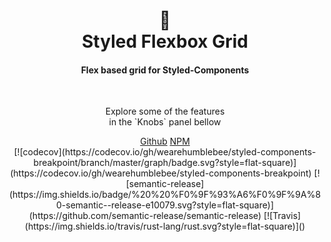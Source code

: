<header class="hero">
  <div class="hello">
    <h1>
      <span class="logo">🍱</span><br />
      Styled Flexbox Grid
    </h1>
    <h4>
      Flex based grid for Styled-Components
    </h4>
    <br />
    <p>
      Explore some of the features <br/> in the `Knobs` panel bellow
    </p>
    <div class="button-group">
      <a target="_blank" class="button" href="https://github.com/johnnyBira/styled-flexbox-grid">Github</a>
      <a target="_blank" class="button" href="https://www.npmjs.com/package/styled-flexbox-grid">NPM</a>
    </div>
    [![codecov](https://codecov.io/gh/wearehumblebee/styled-components-breakpoint/branch/master/graph/badge.svg?style=flat-square)](https://codecov.io/gh/wearehumblebee/styled-components-breakpoint)
    [![semantic-release](https://img.shields.io/badge/%20%20%F0%9F%93%A6%F0%9F%9A%80-semantic--release-e10079.svg?style=flat-square)](https://github.com/semantic-release/semantic-release)
    [![Travis](https://img.shields.io/travis/rust-lang/rust.svg?style=flat-square)]()
  </div>
</header>

<!-- STORY -->
